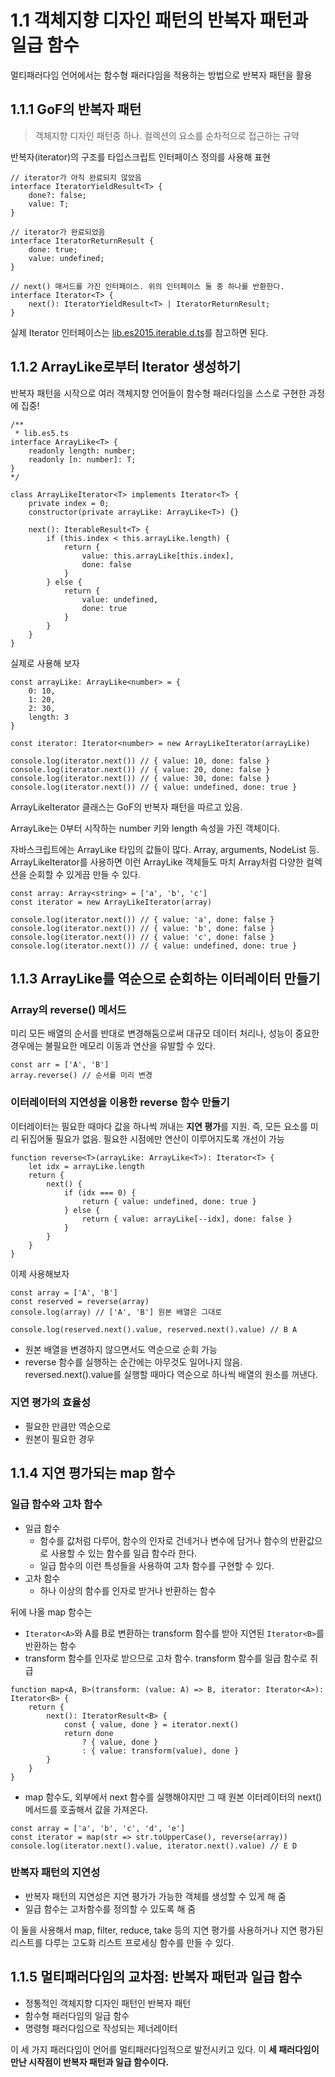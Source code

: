 # 1.1 객체지향 디자인 패턴의 반복자 패턴과 일급 함수

멀티패러다임 언어에서는 함수형 패러다임을 적용하는 방법으로 반복자 패턴을 활용


## 1.1.1 GoF의 반복자 패턴

> 객체지향 디자인 패턴중 하나. 컬렉션의 요소를 순차적으로 접근하는 규약

반복자(iterator)의 구조를 타입스크립트 인터페이스 정의를 사용해 표현

```tsx
// iterator가 아직 완료되지 않았음
interface IteratorYieldResult<T> {
    done?: false;
    value: T;
}

// iterator가 완료되었음
interface IteratorReturnResult {
    done: true;
    value: undefined;
}

// next() 매서드를 가진 인터페이스. 위의 인터페이스 둘 중 하나를 반환한다.
interface Iterator<T> {
    next(): IteratorYieldResult<T> | IteratorReturnResult;
}
```

실제 Iterator 인터페이스는 [lib.es2015.iterable.d.ts](https://github.com/microsoft/TypeScript/blob/main/src/lib/es2015.iterable.d.ts)를 참고하면 된다.

## 1.1.2 ArrayLike로부터 Iterator 생성하기

반복자 패턴을 시작으로 여러 객체지향 언어들이 함수형 패러다임을 스스로 구현한 과정에 집중!

```tsx
/**
 * lib.es5.ts
interface ArrayLike<T> {
    readonly length: number;
    readonly [n: number]: T;
}
*/

class ArrayLikeIterator<T> implements Iterator<T> {
    private index = 0;
    constructor(private arrayLike: ArrayLike<T>) {}

    next(): IterableResult<T> {
        if (this.index < this.arrayLike.length) {
            return {
                value: this.arrayLike[this.index],
                done: false
            }
        } else {
            return {
                value: undefined,
                done: true
            }
        }
    }
}
```

실제로 사용해 보자

```tsx
const arrayLike: ArrayLike<number> = {
    0: 10,
    1: 20,
    2: 30,
    length: 3
}

const iterator: Iterator<number> = new ArrayLikeIterator(arrayLike)

console.log(iterator.next()) // { value: 10, done: false }
console.log(iterator.next()) // { value: 20, done: false }
console.log(iterator.next()) // { value: 30, done: false }
console.log(iterator.next()) // { value: undefined, done: true }
```

ArrayLikeIterator 클래스는 GoF의 반복자 패턴을 따르고 있음.

ArrayLike는 0부터 시작하는 number 키와 length 속성을 가진 객체이다.

자바스크립트에는 ArrayLike 타입의 값들이 많다. Array, arguments, NodeList 등. ArrayLikeIterator를 사용하면 이런 ArrayLike 객체들도 마치 Array처럼 다양한 컬렉션을 순회할 수 있게끔 만들 수 있다.

```tsx
const array: Array<string> = ['a', 'b', 'c']
const iterator = new ArrayLikeIterator(array)

console.log(iterator.next()) // { value: 'a', done: false }
console.log(iterator.next()) // { value: 'b', done: false }
console.log(iterator.next()) // { value: 'c', done: false }
console.log(iterator.next()) // { value: undefined, done: true }
```

## 1.1.3 ArrayLike를 역순으로 순회하는 이터레이터 만들기

### Array의 reverse() 메서드

미리 모든 배열의 순서를 반대로 변경해둠으로써 대규모 데이터 처리나, 성능이 중요한 경우에는 불필요한 메모리 이동과 연산을 유발할 수 있다.

```tsx
const arr = ['A', 'B']
array.reverse() // 순서를 미리 변경
```

### 이터레이터의 지연성을 이용한 reverse 함수 만들기

이터레이터는 필요한 때마다 값을 하나씩 꺼내는 **지연 평가**를 지원. 즉, 모든 요소를 미리 뒤집어둘 필요가 없음. 필요한 시점에만 연산이 이루어지도록 개선이 가능

```tsx
function reverse<T>(arrayLike: ArrayLike<T>): Iterator<T> {
    let idx = arrayLike.length
    return {
        next() {
            if (idx === 0) {
                return { value: undefined, done: true }
            } else {
                return { value: arrayLike[--idx], done: false }
            }
        }
    }
}
```

이제 사용해보자

```tsx
const array = ['A', 'B']
const reserved = reverse(array)
console.log(array) // ['A', 'B'] 원본 배열은 그대로

console.log(reserved.next().value, reserved.next().value) // B A
```

- 원본 배열을 변경하지 않으면서도 역순으로 순회 가능
- reverse 함수를 실행하는 순간에는 아무것도 일어나지 않음. reversed.next().value를 실행할 때마다 역순으로 하나씩 배열의 원소를 꺼낸다.

### 지연 평가의 효율성

- 필요한 만큼만 역순으로
- 원본이 필요한 경우

## 1.1.4 지연 평가되는 map 함수

### 일급 함수와 고차 함수

- 일급 함수
    - 함수를 값처럼 다루어, 함수의 인자로 건네거나 변수에 담거나 함수의 반환값으로 사용할 수 있는 함수를 일급 함수라 한다.
    - 일급 함수의 이런 특성들을 사용하여 고차 함수를 구현할 수 있다.
- 고차 함수
    - 하나 이상의 함수를 인자로 받거나 반환하는 함수

뒤에 나올 map 함수는

- `Iterator<A>`와 A를 B로 변환하는 transform 함수를 받아 지연된 `Iterator<B>`를 반환하는 함수
- transform 함수를 인자로 받으므로 고차 함수. transform 함수를 일급 함수로 취급

```tsx
function map<A, B>(transform: (value: A) => B, iterator: Iterator<A>): Iterator<B> {
    return {
        next(): IteratorResult<B> {
            const { value, done } = iterator.next()
            return done
                ? { value, done }
                : { value: transform(value), done }
        }
    }
}
```

- map 함수도, 외부에서 next 함수를 실행해야지만 그 때 원본 이터레이터의 next() 메서드를 호출해서 값을 가져온다.

```tsx
const array = ['a', 'b', 'c', 'd', 'e']
const iterator = map(str => str.toUpperCase(), reverse(array))
console.log(iterator.next().value, iterator.next().value) // E D
```

### 반복자 패턴의 지연성

- 반복자 패턴의 지연성은 지연 평가가 가능한 객체를 생성할 수 있게 해 줌
- 일급 함수는 고차함수를 정의할 수 있도록 해 줌

이 둘을 사용해서 map, filter, reduce, take 등의 지연 평가를 사용하거나 지연 평가된 리스트를 다루는 고도화 리스트 프로세싱 함수를 만들 수 있다.

## 1.1.5 멀티패러다임의 교차점: 반복자 패턴과 일급 함수

- 정통적인 객체지향 디자인 패턴인 반복자 패턴
- 함수형 패러다임의 일급 함수
- 명령형 패러다임으로 작성되는 제너레이터

이 세 가지 패러다임이 언어를 멀티패러다임적으로 발전시키고 있다. 이 **세 패러다임이 만난 시작점이 반복자 패턴과 일급 함수이다.**